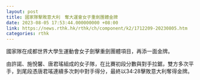 ```yaml
---
layout: post
title: 國家隊擊敗意大利　奪大運會女子重劍團體金牌
date: 2023-08-05 17:53:44.000000000 +08:00
link: https://news.rthk.hk/rthk/ch/component/k2/1712209-20230805.htm
categories: rthk
---
```


國家隊在成都世界大學生運動會女子劍擊重劍團體項目，再添一面金牌。

由許諾、施悅馨、唐君瑤組成的女子隊，在比賽初段分數與對手拉鋸，雙方多次平手，到尾段憑唐君瑤連續多次刺中對手得分，最終以34:28擊敗意大利奪得金牌。
